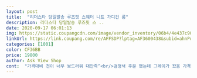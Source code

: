 ```yaml
---
layout: post 
title:  "리더스타 당일발송 루즈핏 스웨터 니트 가디건 롱" 
description: 리더스타 당일발송 루즈핏 스 ..
date: 2020-09-17 06:01:13 
img: https://static.coupangcdn.com/image/vendor_inventory/06b4/4e437c90e2533908556d32668a6f51039b1b12641875091dccb4f041ebbd.jpg 
linkUrl: https://link.coupang.com/re/AFFSDP?lptag=AF3600438&subid=ahnPublicAsk&pageKey=311428895&itemId=982958349&vendorItemId=5402369365&traceid=V0-113-4dee2d1c04188ee6 
categories: [1001] 
color: CF36BB 
price: 19800 
author: Ask View Shop 
cont:  "가격대비 천이 너무 보드러워 대만족^<br/>검정색 주문 했는데 그레이가 왔음 가격에비해 품질 좋네요^^<br/>다른색상 주문 할걸 하는 후회를<br/>봄옷이라 그런지 갠적으론 블랙은 그닥<br/>빠른배송에 감사<br/>상품은 후회 없으실듯<br/>옷감이 너무너무 부드럽고 좋네요 지금 딱입으면 좋을거같아요 .<br/> 사이즈도<br/>적당히 맞아요.<br/> 요즘 오버핏이라해서 옷들이 크게나와 많이 실패했는데  이 가디건은 크지도 작지도 않고 적당히 입을만해요  신랑이 블랙도 사라고하네요다만 나주에 버플이 나지않을까 걱정되긴해요  맘에든옷인데 오래오래 입고 싶어요 가격도 착하고<br/>조금만 더 컸으면(핸드폰 넣을정도)좋았을텐데<br/>천이 엄청 보드랍네요<br/>추천해드립니다^^<br/>호주머니가 너무 앙증맞게 작네요<br/>" 
---
```

